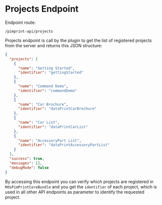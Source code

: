 # Projects Endpoint
Endpoint route:
```
/pimprint-api/projects
```
Projects endpoint is call by the plugin to get the list of registered projects from the server and returns this JSON structure:
```json
{
  "projects": [
    {
      "name": "Getting Started",
      "identifier": "gettingStarted"
    },
    {
      "name": "Command Demo",
      "identifier": "commandDemo"
    },
    {
      "name": "Car Brochure",
      "identifier": "dataPrintCarBrochure"
    },
    {
      "name": "Car List",
      "identifier": "dataPrintCarList"
    },
    {
      "name": "AccessoryPart List",
      "identifier": "dataPrintAccessoryPartList"
    }
  ],
  "success": true,
  "messages": [],
  "debugMode": false
}
```
By accessing this endpoint you can verify which projects are registered in `MdsPimPrintCoreBundle` and you get the `identifier` of each project, which is used in all other API endpoints as parameter to identify the requested project.
